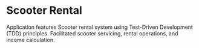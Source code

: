 # Scooter Rental

Application features Scooter rental system using Test-Driven Development (TDD) principles. Facilitated scooter servicing, rental operations, and income calculation.